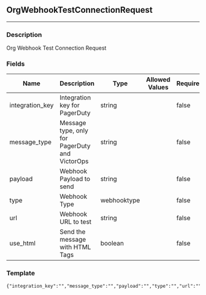 ## OrgWebhookTestConnectionRequest
---
### Description
Org Webhook Test Connection Request
### Fields
| Name | Description | Type | Allowed Values | Required |
| ---- | ----------- | ---- | -------------- | -------- |
| integration_key | Integration key for PagerDuty | string |  | false |
| message_type | Message type, only for PagerDuty and VictorOps | string |  | false |
| payload | Webhook Payload to send | string |  | false |
| type | Webhook Type | webhooktype |  | false |
| url | Webhook URL to test | string |  | false |
| use_html | Send the message with HTML Tags | boolean |  | false |
### Template
```
{"integration_key":"","message_type":"","payload":"","type":"","url":"","use_html":true}
```
